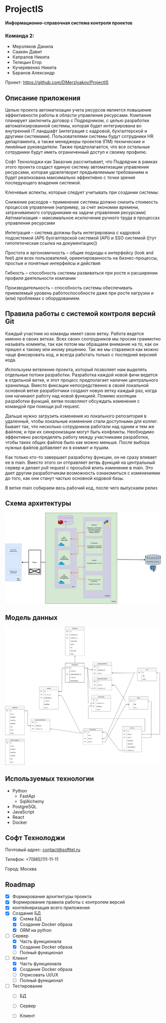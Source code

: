 # ProjectIS
**Информационно-справочная система контроля проектов**

### Команда 2:

- Мерзляков Данила
- Саакян Давит
- Капралов Никита
- Телицын Егор
- Кучерявенко Никита
- Баранов Александр

Проект: https://github.com/DMerzlyakov/ProjectIS


## Описание приложения
Целью проекта автоматизации учета ресурсов является повышение эффективности работы в области управления ресурсами. Компания планирует заключить договор с Подрядчиком, с целью разработки автоматизированной системы, которая будет интегрирована во внутренний IT ландшафт (интеграция с кадровой, бухгалтерской и другими системами). Пользователями системы будут сотрудники HR департамента, а также менеджеры проектов (ПМ) технические и линейные руководители. Также предполагается, что все остальные сотрудники будут иметь ограниченный доступ к своему профилю.

Софт Технолоджи как Заказчик рассчитывает, что Подрядчик в рамках этого проекта создаст единую систему автоматизации управления ресурсами, которая удовлетворит предъявляемым требованиям и будет реализована максимально эффективно с точки зрения последующего владения системой.

Ключевые аспекты, которые следует учитывать при создании системы:

Снижение расходов – применение системы должно снизить стоимость процессов управления (например, за счет экономии времени, затрачиваемого сотрудниками на задачи управления ресурсами)
Автоматизация – максимальное исключение ручного труда в процессах управления ресурсами

Интеграция – система должны быть интегрирована с кадровой подсистемой (API) бухгалтерской системой (API) и SSO системой ([тут гипотетическая ссылка на документацию])

Простота и эргономичность – общие подходы к интерфейсу (look and feel) для всех пользователей, ориентированность на бизнес-процессы, простые и понятные интерфейсы и действия

Гибкость – способность системы развиваться при росте и расширении профиля деятельности компании

Производительность – способность системы обеспечивать приемлемый уровень работоспособности даже при росте нагрузки и (или) проблемах с оборудованием.


## Правила работы с системой контроля версий Git
Каждый участник из команды имеет свою ветку. Работа ведется именно в своих ветках. Всех своих соотрудников мы просим граммотно называть 
коммиты, так как потом мы обращаем внимание на то, как он пришел к такому или иному решению. Так же мы стараемся как можно
чаще фиксировать код, и всегда работать только с последней версией кода. 

Используем ветвление проекта, который позволяет нам
выделять отдельные потоки разработки. Разработка каждой новой фичи ведется в отдельной ветке, и этот процесс предполагает 
наличие центрального хранилища. Вместо фиксации непосредственно в своей локальной основной ветке разработчики создают
новую ветку каждый раз, когда они начинают работу над новой функцией. Помимо изоляции разработки функций, ветви позволяют 
обсуждать изменения с командой при помощи pull request. 

Дальше нужно загрузить изменения из локального репозитория в удаленный, чтобы локальные изменения 
стали доступными для коллег. Бывает так, что несколько сотрудников работали над одним и тем же
файлом, и при их синхронизации могут быть конфликты. Необходимо эффективно распределять работу между участниками разработки, 
чтобы таких общих файлов было как можно меньше. После выбора нужных файлов добавляет их в коммит 
и пушим. 

Как только кто-то завершает разработку функции, он не сразу вливает 
ее в main. Вместо этого он отправляет ветвь функций на центральный сервер и делает pull request с просьбой влить изменение в main. 
Это дает другим разработчикам возможность ознакомиться с изменениями до того, как они станут частью основной кодовой базы.

В ветке main собираем весь рабочий код, после чего выпускаем релиз



## Схема архитектуры
![Архитектура](images/Architecture.png)

## Модель данных
![Модель БД](images/DB_model.png)

## Используемых технологии

- Python
  - FastApi
  - SqlAlchemy
- PostgreSQL
- JavaScript
- React
- Docker

## Софт Технолоджи
Почтовый адрес: contact@softtel.ru

Телефон: +7(985)111-11-11

Город: Москва


## Roadmap

- [x] Формирование архитектуры проекта
- [x] Формирование правила работы с контролем версий
- [x] контейнеризация всего приложения
- [x] Создание БД
  - [x] Схема БД
  - [x] Создание Docker образа
  - [x] ORM на python
- [ ] Сервер
  - [x] Часть функционала
  - [x] Создание Docker образа
  - [ ] Полный функционал
- [ ] Клиент
  - [x] Часть функционала
  - [x] Создание Docker образа
  - [ ] Отрисовать UI/UX
  - [ ] Полный функционал
- [ ] Тестирование
  - [ ] БД
  - [ ] Сервер
  - [ ] Клиент


